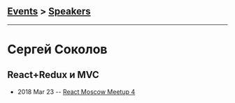 ## [Events](../README.md) > [Speakers](../speakers.md)
---

# Сергей Соколов

## React+Redux и MVC
- 2018 Mar 23 -- [React Moscow Meetup 4](https://www.youtube.com/watch?v=t3fxt6dR_BM&t=1310s)    
